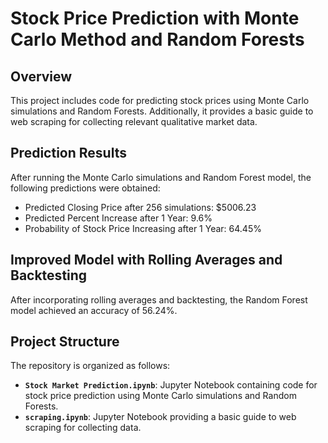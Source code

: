 # Stock Price Prediction with Monte Carlo Method and Random Forests

## Overview

This project includes code for predicting stock prices using Monte Carlo simulations and Random Forests. Additionally, it provides a basic guide to web scraping for collecting relevant qualitative market data.

## Prediction Results

After running the Monte Carlo simulations and Random Forest model, the following predictions were obtained:

- Predicted Closing Price after 256 simulations: $5006.23
- Predicted Percent Increase after 1 Year: 9.6%
- Probability of Stock Price Increasing after 1 Year: 64.45%

## Improved Model with Rolling Averages and Backtesting

After incorporating rolling averages and backtesting, the Random Forest model achieved an accuracy of 56.24%.

## Project Structure

The repository is organized as follows:

- **`Stock Market Prediction.ipynb`**: Jupyter Notebook containing code for stock price prediction using Monte Carlo simulations and Random Forests.
- **`scraping.ipynb`**: Jupyter Notebook providing a basic guide to web scraping for collecting data.
